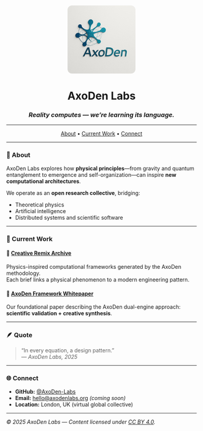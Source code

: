 <p align="center">
  <img src="axoden-logo.jpg" alt="AxoDen Labs Logo" width="180" style="border-radius:12px;"/>
</p>

<h1 align="center">AxoDen Labs</h1>
<h3 align="center"><em>Reality computes — we’re learning its language.</em></h3>

---

<p align="center">
  <a href="#about">About</a> • 
  <a href="#current-work">Current Work</a> • 
  <a href="#connect">Connect</a>
</p>

---

### 🧭 About

AxoDen Labs explores how **physical principles**—from gravity and quantum entanglement to emergence and self-organization—can inspire **new computational architectures**.

We operate as an **open research collective**, bridging:
- Theoretical physics  
- Artificial intelligence  
- Distributed systems and scientific software  

---

### 🧩 Current Work

#### 🔬 [Creative Remix Archive](https://github.com/AxoDen-Labs/creative-remix-archive)
Physics-inspired computational frameworks generated by the AxoDen methodology.  
Each brief links a physical phenomenon to a modern engineering pattern.

#### 📜 [AxoDen Framework Whitepaper](https://github.com/AxoDen-Labs/whitepapers)
Our foundational paper describing the AxoDen dual-engine approach:  
**scientific validation + creative synthesis**.

---

### 🪶 Quote

> “In every equation, a design pattern.”  
> — *AxoDen Labs, 2025*

---

### 🌐 Connect

- **GitHub:** [@AxoDen-Labs](https://github.com/AxoDen-Labs)  
- **Email:** hello@axodenlabs.org *(coming soon)*  
- **Location:** London, UK (virtual global collective)

---
_© 2025 AxoDen Labs — Content licensed under [CC BY 4.0](https://creativecommons.org/licenses/by/4.0/)._

